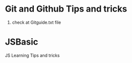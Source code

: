 # Git and Github Tips and tricks
1. check at Gitguide.txt file
# JSBasic
JS Learning Tips and tricks
